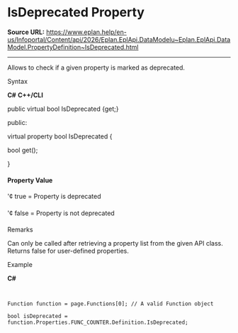 # IsDeprecated Property

**Source URL:** https://www.eplan.help/en-us/Infoportal/Content/api/2026/Eplan.EplApi.DataModelu~Eplan.EplApi.DataModel.PropertyDefinition~IsDeprecated.html

---

Allows to check if a given property is marked as deprecated.

Syntax

**C#**
**C++/CLI**


public virtual bool IsDeprecated {get;}

public:

virtual property bool IsDeprecated {

   bool get();

}


#### Property Value

'¢ true = Property is deprecated

'¢ false = Property is not deprecated

Remarks

Can only be called after retrieving a property list from the given API class. Returns false for user-defined properties.

Example

**C#**

```


Function function = page.Functions[0]; // A valid Function object

bool isDeprecated = function.Properties.FUNC_COUNTER.Definition.IsDeprecated;

```
